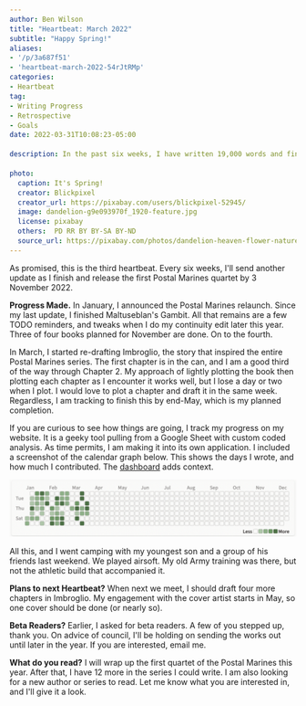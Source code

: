 ```yaml
---
author: Ben Wilson
title: "Heartbeat: March 2022"
subtitle: "Happy Spring!"
aliases: 
- '/p/3a687f51'
- 'heartbeat-march-2022-54rJtRMp'
categories:
- Heartbeat
tag:
- Writing Progress
- Retrospective
- Goals
date: 2022-03-31T10:08:23-05:00

description: In the past six weeks, I have written 19,000 words and finished the third book in the first Postal Marines quartet.

photo:
  caption: It's Spring!
  creator: Blickpixel
  creator_url: https://pixabay.com/users/blickpixel-52945/
  image: dandelion-g9e093970f_1920-feature.jpg
  license: pixabay
  others:  PD RR BY BY-SA BY-ND
  source_url: https://pixabay.com/photos/dandelion-heaven-flower-nature-463928/
---
```


As promised, this is the third heartbeat. Every six weeks, I'll send another update as I finish and release the first Postal Marines quartet by 3 November 2022.

**Progress Made.** In January, I announced the Postal Marines relaunch. Since my last update, I finished Maltuseblan's Gambit. All that remains are a few TODO reminders, and tweaks when I do my continuity edit later this year. Three of four books planned for November are done. On to the fourth.

In March, I started re-drafting Imbroglio, the story that inspired the entire Postal Marines series. The first chapter is in the can, and I am a good third of the way through Chapter 2. My approach of lightly plotting the book then plotting each chapter as I encounter it works well, but I lose a day or two when I plot. I would love to plot a chapter and draft it in the same week. Regardless, I am tracking to finish this by end-May, which is my planned completion.

If you are curious to see how things are going, I track my progress on my website. It is a geeky tool pulling from a Google Sheet with custom coded analysis. As time permits, I am making it into its own application. I included a screenshot of the calendar graph below. This shows the days I wrote, and how much I contributed. The [dashboard](/dashboard) adds context.

![Calendar Graph screenshot](./calendar-graph-screenshot-2022-03-28.png)

All this, and I went camping with my youngest son and a group of his friends last weekend. We played airsoft. My old Army training was there, but not the athletic build that accompanied it.

**Plans to next Heartbeat?** When next we meet, I should draft four more chapters in Imbroglio. My engagement with the cover artist starts in May, so one cover should be done (or nearly so).

**Beta Readers?** Earlier, I asked for beta readers. A few of you stepped up, thank you. On advice of council, I'll be holding on sending the works out until later in the year. If you are interested, email me.

**What do you read?** I will wrap up the first quartet of the Postal Marines this year. After that, I have 12 more in the series I could write. I am also looking for a new author or series to read. Let me know what you are interested in, and I'll give it a look.
